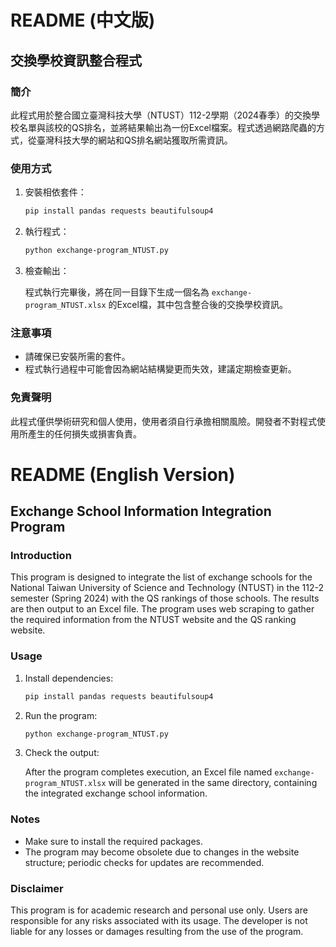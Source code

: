 # README (中文版)

## 交換學校資訊整合程式

### 簡介

此程式用於整合國立臺灣科技大學（NTUST）112-2學期（2024春季）的交換學校名單與該校的QS排名，並將結果輸出為一份Excel檔案。程式透過網路爬蟲的方式，從臺灣科技大學的網站和QS排名網站獲取所需資訊。

### 使用方式

1. 安裝相依套件：

   ```bash
   pip install pandas requests beautifulsoup4
   ```

2. 執行程式：

   ```bash
   python exchange-program_NTUST.py
   ```

3. 檢查輸出：

   程式執行完畢後，將在同一目錄下生成一個名為 `exchange-program_NTUST.xlsx` 的Excel檔，其中包含整合後的交換學校資訊。

### 注意事項

- 請確保已安裝所需的套件。
- 程式執行過程中可能會因為網站結構變更而失效，建議定期檢查更新。

### 免責聲明

此程式僅供學術研究和個人使用，使用者須自行承擔相關風險。開發者不對程式使用所產生的任何損失或損害負責。

# README (English Version)

## Exchange School Information Integration Program

### Introduction

This program is designed to integrate the list of exchange schools for the National Taiwan University of Science and Technology (NTUST) in the 112-2 semester (Spring 2024) with the QS rankings of those schools. The results are then output to an Excel file. The program uses web scraping to gather the required information from the NTUST website and the QS ranking website.

### Usage

1. Install dependencies:

   ```bash
   pip install pandas requests beautifulsoup4
   ```

2. Run the program:

   ```bash
   python exchange-program_NTUST.py
   ```

3. Check the output:

   After the program completes execution, an Excel file named `exchange-program_NTUST.xlsx` will be generated in the same directory, containing the integrated exchange school information.

### Notes

- Make sure to install the required packages.
- The program may become obsolete due to changes in the website structure; periodic checks for updates are recommended.

### Disclaimer

This program is for academic research and personal use only. Users are responsible for any risks associated with its usage. The developer is not liable for any losses or damages resulting from the use of the program.
